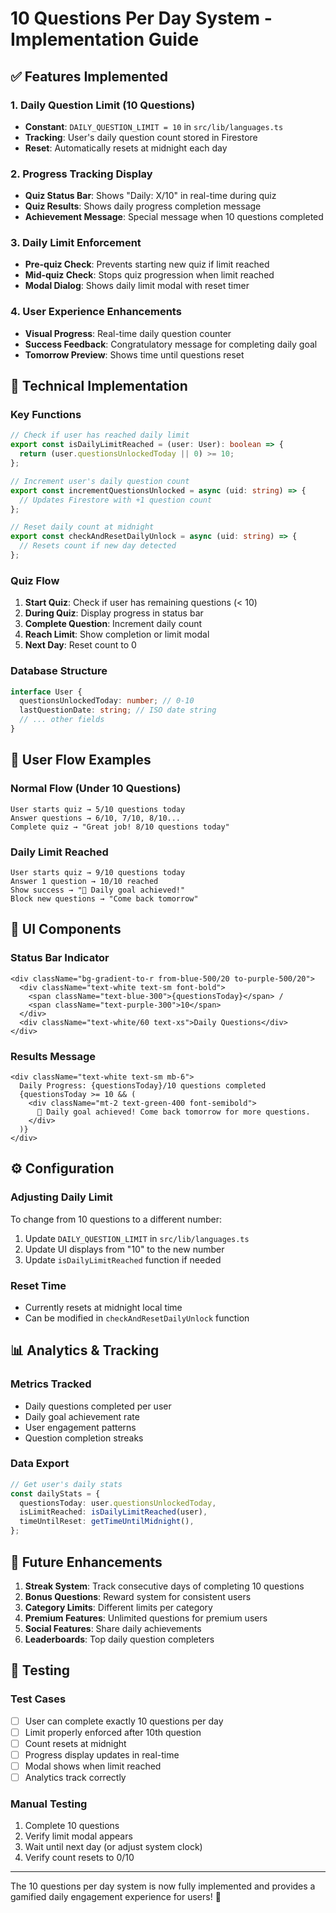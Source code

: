 # 10 Questions Per Day System - Implementation Guide

## ✅ Features Implemented

### 1. **Daily Question Limit (10 Questions)**

- **Constant**: `DAILY_QUESTION_LIMIT = 10` in `src/lib/languages.ts`
- **Tracking**: User's daily question count stored in Firestore
- **Reset**: Automatically resets at midnight each day

### 2. **Progress Tracking Display**

- **Quiz Status Bar**: Shows "Daily: X/10" in real-time during quiz
- **Quiz Results**: Shows daily progress completion message
- **Achievement Message**: Special message when 10 questions completed

### 3. **Daily Limit Enforcement**

- **Pre-quiz Check**: Prevents starting new quiz if limit reached
- **Mid-quiz Check**: Stops quiz progression when limit reached
- **Modal Dialog**: Shows daily limit modal with reset timer

### 4. **User Experience Enhancements**

- **Visual Progress**: Real-time daily question counter
- **Success Feedback**: Congratulatory message for completing daily goal
- **Tomorrow Preview**: Shows time until questions reset

## 🔧 Technical Implementation

### Key Functions

```typescript
// Check if user has reached daily limit
export const isDailyLimitReached = (user: User): boolean => {
  return (user.questionsUnlockedToday || 0) >= 10;
};

// Increment user's daily question count
export const incrementQuestionsUnlocked = async (uid: string) => {
  // Updates Firestore with +1 question count
};

// Reset daily count at midnight
export const checkAndResetDailyUnlock = async (uid: string) => {
  // Resets count if new day detected
};
```

### Quiz Flow

1. **Start Quiz**: Check if user has remaining questions (< 10)
2. **During Quiz**: Display progress in status bar
3. **Complete Question**: Increment daily count
4. **Reach Limit**: Show completion or limit modal
5. **Next Day**: Reset count to 0

### Database Structure

```typescript
interface User {
  questionsUnlockedToday: number; // 0-10
  lastQuestionDate: string; // ISO date string
  // ... other fields
}
```

## 🎯 User Flow Examples

### Normal Flow (Under 10 Questions)

```
User starts quiz → 5/10 questions today
Answer questions → 6/10, 7/10, 8/10...
Complete quiz → "Great job! 8/10 questions today"
```

### Daily Limit Reached

```
User starts quiz → 9/10 questions today
Answer 1 question → 10/10 reached
Show success → "🎉 Daily goal achieved!"
Block new questions → "Come back tomorrow"
```

## 📱 UI Components

### Status Bar Indicator

```tsx
<div className="bg-gradient-to-r from-blue-500/20 to-purple-500/20">
  <div className="text-white text-sm font-bold">
    <span className="text-blue-300">{questionsToday}</span> /
    <span className="text-purple-300">10</span>
  </div>
  <div className="text-white/60 text-xs">Daily Questions</div>
</div>
```

### Results Message

```tsx
<div className="text-white text-sm mb-6">
  Daily Progress: {questionsToday}/10 questions completed
  {questionsToday >= 10 && (
    <div className="mt-2 text-green-400 font-semibold">
      🎉 Daily goal achieved! Come back tomorrow for more questions.
    </div>
  )}
</div>
```

## ⚙️ Configuration

### Adjusting Daily Limit

To change from 10 questions to a different number:

1. Update `DAILY_QUESTION_LIMIT` in `src/lib/languages.ts`
2. Update UI displays from "10" to the new number
3. Update `isDailyLimitReached` function if needed

### Reset Time

- Currently resets at midnight local time
- Can be modified in `checkAndResetDailyUnlock` function

## 📊 Analytics & Tracking

### Metrics Tracked

- Daily questions completed per user
- Daily goal achievement rate
- User engagement patterns
- Question completion streaks

### Data Export

```typescript
// Get user's daily stats
const dailyStats = {
  questionsToday: user.questionsUnlockedToday,
  isLimitReached: isDailyLimitReached(user),
  timeUntilReset: getTimeUntilMidnight(),
};
```

## 🚀 Future Enhancements

1. **Streak System**: Track consecutive days of completing 10 questions
2. **Bonus Questions**: Reward system for consistent users
3. **Category Limits**: Different limits per category
4. **Premium Features**: Unlimited questions for premium users
5. **Social Features**: Share daily achievements
6. **Leaderboards**: Top daily question completers

## 🧪 Testing

### Test Cases

- [ ] User can complete exactly 10 questions per day
- [ ] Limit properly enforced after 10th question
- [ ] Count resets at midnight
- [ ] Progress display updates in real-time
- [ ] Modal shows when limit reached
- [ ] Analytics track correctly

### Manual Testing

1. Complete 10 questions
2. Verify limit modal appears
3. Wait until next day (or adjust system clock)
4. Verify count resets to 0/10

---

The 10 questions per day system is now fully implemented and provides a gamified daily engagement experience for users! 🎯
